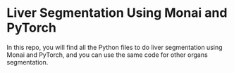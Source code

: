 # Liver Segmentation Using Monai and PyTorch
In this repo, you will find all the Python files to do liver segmentation using Monai and PyTorch, and you can use the same code for other organs segmentation.

